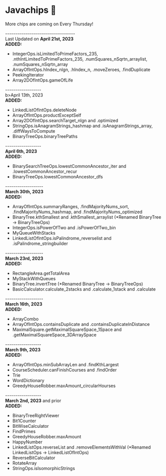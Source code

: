 # Javachips 🍪
More chips are coming on Every Thursday!</br>

-----------------------------------</br>
Last Updated on <b>April 21st, 2023</b></br>
<b>ADDED: </b>
- IntegerOps.isLimitedToPrimeFactors_235, .nthIntLimitedToPrimeFactors_235, .numSquares_nSqrtn_arraylist, .numSquares_nSqrtn_array
- ArrayOfIntOps.hIndex_nlgn, .hIndex_n, .moveZeroes, .findDuplicate
- PeekingIterator
- Array2DOfIntOps.gameOfLife

------------------</br>
b>April 13th, 2023</b></br>
<b>ADDED: </b>
- LinkedListOfIntOps.deleteNode
- ArrayOfIntOps.productExceptSelf
- Array2DOfIntOps.searchTarget_nlgn and .optimized
- StringOps.isAnagramStrings_hashmap and .isAnagramStrings_array, .diffWaysToCompute
- BinaryTreeOps.binaryTreePaths

------------------</br>
<b>April 6th, 2023</b></br>
<b>ADDED: </b>
- BinarySearchTreeOps.lowestCommonAncestor_iter and .lowestCommonAncestor_recur
- BinaryTreeOps.lowestCommonAncestor_dfs

-------------------</br>
<b>March 30th, 2023</b></br>
<b>ADDED: </b>
- ArrayOfIntOps.summaryRanges, .findMajorityNums_sort, .findMajorityNums_hashmap, and .findMajorityNums_optimized
- BinaryTree.kthSmallest and .kthSmallest_arraylist (*Renamed BinaryTree -> BinaryTreeOps)
- IntegerOps.isPowerOfTwo and .isPowerOfTwo_bin
- MyQueueWithStacks
- LinkedListOfIntOps.isPalindrome_reverselist and .isPalindrome_stringbuilder

-------------------</br>
<b>March 23rd, 2023</b></br>
<b>ADDED: </b>
- RectangleArea.getTotalArea
- MyStackWithQueues
- BinaryTree.invertTree (*Renamed BinaryTree -> BinaryTreeOps)
- BasicCalculator.calculate_2stacks and .calculate_1stack and .calculate

-------------------</br>
<b>March 16th, 2023</b></br>
<b>ADDED: </b>
- ArrayCombo
- ArrayOfIntOps.containsDuplicate and .containsDuplicateInDistance
- MaximalSquare.getMaximalSquareSpace_1Space and .getMaximalSquareSpace_3DArraySpace

------------------</br>
<b>March 9th, 2023</b></br>
<b>ADDED: </b>
- ArrayOfIntOps.minSubArrayLen and .findKthLargest
- CourseScheduler.canFinishCourses and .findOrder
- Trie
- WordDictionary
- GreedyHouseRobber.maxAmount_circularHourses

------------------</br>
<b>March 2nd, 2023</b> and prior</br>
<b>ADDED: </b>
- BinaryTreeRightViewer
- Bit1Counter
- BitWiseCalculator
- FindPrimes
- GreedyHouseRobber.maxAmount
- HappyNumber
- LinkedListOps.reverseList and .removeElementsWithVal (*Renamed LinkedListOps -> LinkedListOfIntOps)
- ReverseBitCalculator
- RotateArray
- StringOps.isIsomorphicStrings
